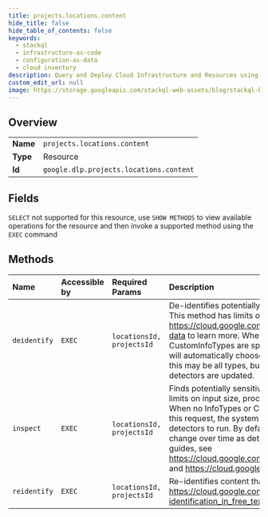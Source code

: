 ```yaml
---
title: projects.locations.content
hide_title: false
hide_table_of_contents: false
keywords:
  - stackql
  - infrastructure-as-code
  - configuration-as-data
  - cloud inventory
description: Query and Deploy Cloud Infrastructure and Resources using SQL
custom_edit_url: null
image: https://storage.googleapis.com/stackql-web-assets/blog/stackql-blog-post-featured-image.png
---
```

  
    

## Overview
<table><tbody>
<tr><td><b>Name</b></td><td><code>projects.locations.content</code></td></tr>
<tr><td><b>Type</b></td><td>Resource</td></tr>
<tr><td><b>Id</b></td><td><code>google.dlp.projects.locations.content</code></td></tr>
</tbody></table>

## Fields
`SELECT` not supported for this resource, use `SHOW METHODS` to view available operations for the resource and then invoke a supported method using the `EXEC` command  
## Methods
| Name | Accessible by | Required Params | Description |
|:-----|:--------------|:----------------|:------------|
| `deidentify` | `EXEC` | `locationsId, projectsId` | De-identifies potentially sensitive info from a ContentItem. This method has limits on input size and output size. See https://cloud.google.com/dlp/docs/deidentify-sensitive-data to learn more. When no InfoTypes or CustomInfoTypes are specified in this request, the system will automatically choose what detectors to run. By default this may be all types, but may change over time as detectors are updated. |
| `inspect` | `EXEC` | `locationsId, projectsId` | Finds potentially sensitive info in content. This method has limits on input size, processing time, and output size. When no InfoTypes or CustomInfoTypes are specified in this request, the system will automatically choose what detectors to run. By default this may be all types, but may change over time as detectors are updated. For how to guides, see https://cloud.google.com/dlp/docs/inspecting-images and https://cloud.google.com/dlp/docs/inspecting-text, |
| `reidentify` | `EXEC` | `locationsId, projectsId` | Re-identifies content that has been de-identified. See https://cloud.google.com/dlp/docs/pseudonymization#re-identification_in_free_text_code_example to learn more. |

